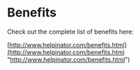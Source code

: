 # Benefits

Check out the complete list of benefits here:


[http://www.helpinator.com/benefits.html](http://www.helpinator.com/benefits.html "http://www.helpinator.com/benefits.html")
